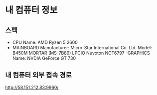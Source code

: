 # 내 컴퓨터 정보



## 스펙



- CPU
  Name: AMD Ryzen 5 2600
- MAINBOARD
  Manufacturer: Micro-Star International Co. Ltd.
  Model: B450M MORTAR (MS-7B89)
  LPCIO Nuvoton NCT6797
  -GRAPHICS
  Name: NVDIA GeForce GT 730





## 내 컴퓨터 외부 접속 경로



http://58.151.212.83:9960/

